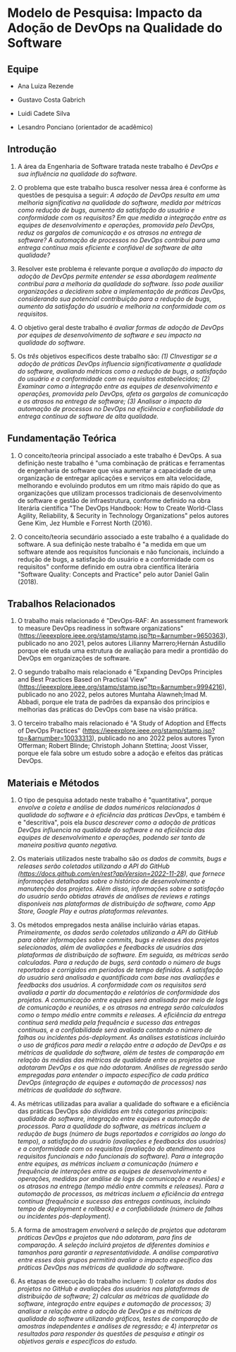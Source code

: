 # Modelo de Pesquisa: Impacto da Adoção de DevOps na Qualidade do Software

## Equipe

* Ana Luiza Rezende
* Gustavo Costa Gabrich
* Luidi Cadete Silva

* Lesandro Ponciano (orientador de acadêmico)

## Introdução

1. A área da Engenharia de Software tratada neste trabalho é _DevOps e sua influência na qualidade do software._

2. O problema que este trabalho busca resolver nessa área é conforme às questões de pesquisa a seguir: _A adoção de DevOps resulta em uma melhoria significativa na qualidade do software, medida por métricas como redução de bugs, aumento da satisfação do usuário e conformidade com os requisitos? Em que medida a integração entre as equipes de desenvolvimento e operações, promovida pelo DevOps, reduz os gargalos de comunicação e os atrasos na entrega de software? A automação de processos no DevOps contribui para uma entrega contínua mais eficiente e confiável de software de alta qualidade?_

3. Resolver este problema é relevante porque _a avaliação do impacto da adoção de DevOps permite entender se essa abordagem realmente contribui para a melhoria da qualidade do software. Isso pode auxiliar organizações a decidirem sobre a implementação de práticas DevOps, considerando sua potencial contribuição para a redução de bugs, aumento da satisfação do usuário e melhoria na conformidade com os requisitos._

4. O objetivo geral deste trabalho é _avaliar formas de adoção de DevOps por equipes de desenvolvimento de software e seu impacto na qualidade do software._

5. Os *três* objetivos específicos deste trabalho são: _(1) CInvestigar se a adoção de práticas DevOps influencia significativamente a qualidade do software, avaliando métricas como a redução de bugs, a satisfação do usuário e a conformidade com os requisitos estabelecidos; (2) Examinar como a integração entre as equipes de desenvolvimento e operações, promovida pelo DevOps, afeta os gargalos de comunicação e os atrasos na entrega de software; (3) Analisar o impacto da automação de processos no DevOps na eficiência e confiabilidade da entrega contínua de software de alta qualidade._


## Fundamentação Teórica

1. O conceito/teoria principal associado a este trabalho é DevOps. A sua definição neste trabalho é "uma combinação de práticas e ferramentas de engenharia de software que visa aumentar a capacidade de uma organização de entregar aplicações e serviços em alta velocidade, melhorando e evoluindo produtos em um ritmo mais rápido do que as organizações que utilizam processos tradicionais de desenvolvimento de software e gestão de infraestrutura, conforme definido na obra literária científica "The DevOps Handbook: How to Create World-Class Agility, Reliability, & Security in Technology Organizations" pelos autores Gene Kim, Jez Humble e Forrest North (2016).

2. O conceito/teoria secundário associado a este trabalho é a qualidade do software. A sua definição neste trabalho é "a medida em que um software atende aos requisitos funcionais e não funcionais, incluindo a redução de bugs, a satisfação do usuário e a conformidade com os requisitos" conforme definido em outra obra científica literária "Software Quality: Concepts and Practice" pelo autor Daniel Galin (2018).


## Trabalhos Relacionados

1. O trabalho mais relacionado é "DevOps-RAF: An assessment framework to measure DevOps readiness in software organizations" (https://ieeexplore.ieee.org/stamp/stamp.jsp?tp=&arnumber=9650363), publicado no ano 2021, pelos autores Lilianny Marrero;Hernán Astudillo porque ele estuda uma estrutura de avaliação para medir a prontidão do DevOps em organizações de software.

2. O segundo trabalho mais relacionado é "Expanding DevOps Principles and Best Practices Based on Practical View" (https://ieeexplore.ieee.org/stamp/stamp.jsp?tp=&arnumber=9994216), publicado no ano 2022, pelos autores Muntaha Alawneh;Imad M. Abbadi, porque ele trata de padrões da expansão dos princípios e melhorias das práticas do DevOps com base na visão prática.

3. O terceiro trabalho mais relacionado é "A Study of Adoption and Effects of DevOps Practices" (https://ieeexplore.ieee.org/stamp/stamp.jsp?tp=&arnumber=10033313), publicado no ano 2022 pelos autores Tyron Offerman; Robert Blinde; Christoph Johann Stettina; Joost Visser, porque ele fala sobre um estudo sobre a adoção e efeitos das práticas DevOps.

## Materiais e Métodos

1. O tipo de pesquisa adotado neste trabalho é "quantitativa", porque _envolve a coleta e análise de dados numéricos relacionados à qualidade do software e à eficiência das práticas DevOps_, e também é  e "descritiva", pois ela _busca descrever como a adoção de práticas DevOps influencia na qualidade do software e na eficiência das equipes de desenvolvimento e operações, podendo ser tanto de maneira positiva quanto negativa._

2. Os materiais utilizados neste trabalho são _os dados de commits, bugs e releases serão coletados utilizando a API do GitHub (https://docs.github.com/en/rest?apiVersion=2022-11-28), que fornece informações detalhadas sobre o histórico de desenvolvimento e manutenção dos projetos. Além disso, informações sobre a satisfação do usuário serão obtidas através de análises de reviews e ratings disponíveis nas plataformas de distribuição de software, como App Store, Google Play e outras plataformas relevantes._

3. Os métodos empregados nesta análise incluirão várias etapas. _Primeiramente, os dados serão coletados utilizando a API do GitHub para obter informações sobre commits, bugs e releases dos projetos selecionados, além de avaliações e feedbacks de usuários das plataformas de distribuição de software. Em seguida, as métricas serão calculadas. Para a redução de bugs, será contado o número de bugs reportados e corrigidos em períodos de tempo definidos. A satisfação do usuário será analisada e quantificada com base nas avaliações e feedbacks dos usuários. A conformidade com os requisitos será avaliada a partir da documentação e relatórios de conformidade dos projetos. A comunicação entre equipes será analisada por meio de logs de comunicação e reuniões, e os atrasos na entrega serão calculados como o tempo médio entre commits e releases. A eficiência da entrega contínua será medida pela frequência e sucesso das entregas contínuas, e a confiabilidade será avaliada contando o número de falhas ou incidentes pós-deployment. As análises estatísticas incluirão o uso de gráficos para medir a relação entre a adoção de DevOps e as métricas de qualidade do software, além de testes de comparação em relação às médias das métricas de qualidade entre os projetos que adotaram DevOps e os que não adotaram. Análises de regressão serão empregadas para entender o impacto específico de cada prática DevOps (integração de equipes e automação de processos) nas métricas de qualidade do software._

4. As métricas utilizadas para avaliar a qualidade do software e a eficiência das práticas DevOps _são divididas em três categorias principais: qualidade do software, integração entre equipes e automação de processos. Para a qualidade do software, as métricas incluem a redução de bugs (número de bugs reportados e corrigidos ao longo do tempo), a satisfação do usuário (avaliações e feedbacks dos usuários) e a conformidade com os requisitos (avaliação do atendimento aos requisitos funcionais e não funcionais do software). Para a integração entre equipes, as métricas incluem a comunicação (número e frequência de interações entre as equipes de desenvolvimento e operações, medidas por análise de logs de comunicação e reuniões) e os atrasos na entrega (tempo médio entre commits e releases). Para a automação de processos, as métricas incluem a eficiência da entrega contínua (frequência e sucesso das entregas contínuas, incluindo tempo de deployment e rollback) e a confiabilidade (número de falhas ou incidentes pós-deployment)._

5. A forma de amostragem _envolverá a seleção de projetos que adotaram práticas DevOps e projetos que não adotaram, para fins de comparação. A seleção incluirá projetos de diferentes domínios e tamanhos para garantir a representatividade. A análise comparativa entre esses dois grupos permitirá avaliar o impacto específico das práticas DevOps nas métricas de qualidade do software._

6. As etapas de execução do trabalho incluem: _1) coletar os dados dos projetos no GitHub e avaliações dos usuários nas plataformas de distribuição de software; 2) calcular as métricas de qualidade do software, integração entre equipes e automação de processos; 3) analisar a relação entre a adoção de DevOps e as métricas de qualidade do software utilizando gráficos, testes de comparação de amostras independentes e análises de regressão; e 4) interpretar os resultados para responder às questões de pesquisa e atingir os objetivos gerais e específicos do estudo._
